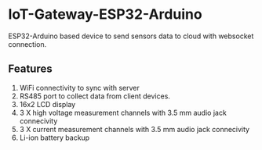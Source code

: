 # IoT-Gateway-ESP32-Arduino

ESP32-Arduino based device to send sensors data to cloud with websocket connection.


## Features
  1. WiFi connectivity to sync with server
  2. RS485 port to collect data from client devices.
  3. 16x2 LCD display
  4. 3 X high voltage measurement channels with 3.5 mm audio jack connecivity
  5. 3 X current measurement channels with 3.5 mm audio jack connecivity
  6. Li-ion battery backup
